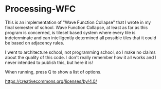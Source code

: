 # Processing-WFC
This is an implementation of "Wave Function Collapse" that I wrote in my final semester of school.
Wave Function Collapse, at least as far as this program is concerned, is tileset based system where every tile is indeterminate and can intelligently determined all possible tiles that it could be based on adjacency rules.


I went to architecture school, not programming school, so I make no claims about the quality of this code.
I don't really remember how it all works and I never intended to publish this, but here it is!


When running, press Q to show a list of options.


https://creativecommons.org/licenses/by/4.0/
